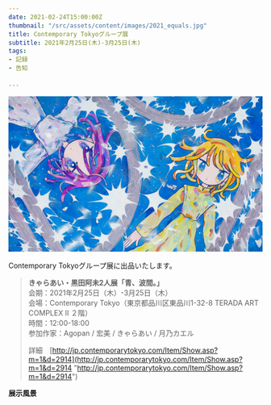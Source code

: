 ```yaml
---
date: 2021-02-24T15:00:00Z
thumbnail: "/src/assets/content/images/2021_equals.jpg"
title: Contemporary Tokyoグループ展
subtitle: 2021年2月25日(木)-3月25日(木)
tags:
- 記録
- 告知

---
```

![](/src/assets/content/images/2021_equals.jpg)

Contemporary Tokyoグループ展に出品いたします。

> **きゃらあい・黒田阿未2人展「青、波間。」**  
> 会期：2021年2月25日（木）-3月25日（木）  
> 会場：Contemporary Tokyo（東京都品川区東品川1-32-8 TERADA ART COMPLEX II ２階）  
> 時間：12:00-18:00  
> 参加作家：Agopan / 宏美 / きゃらあい / 月乃カエル
>
> 詳細　[http://jp.contemporarytokyo.com/Item/Show.asp?m=1&d=2914](http://jp.contemporarytokyo.com/Item/Show.asp?m=1&d=2914 "http://jp.contemporarytokyo.com/Item/Show.asp?m=1&d=2914")

**展示風景**